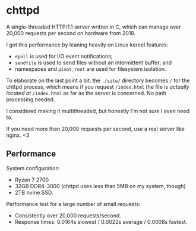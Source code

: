 # chttpd

A single-threaded HTTP/1.1 server written in C, which can manage over 20,000 requests per second on hardware from 2018.

I got this performance by leaning heavily on Linux kernel features:
- `epoll` is used for I/O event notifications;
- `sendfile` is used to send files without an intermittent buffer; and
- namespaces and `pivot_root` are used for filesystem isolation.

To elaborate on the last point a bit: the `./site/` directory becomes `/` for
the chttpd process, which means if you request `/index.html` the file is
_actually located at_ `/index.html` as far as the server is concerned.
No path processing needed.

I considered making it multithreaded, but honestly I'm not sure I even need to.

If you need more than 20,000 requests per second, use a real server like nginx. <3

## Performance

System configuration:
- Ryzen 7 2700
- 32GB DDR4-3000 (chttpd uses less than 5MB on my system, though)
- 2TB nvme SSD.

Performance test for a large number of small requests:
- Consistently over 20,000 requests/second.
- Response times: 0.0164s slowest / 0.0022s average / 0.0008s fastest.
